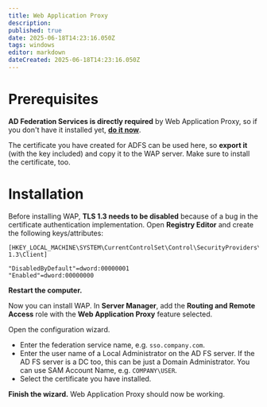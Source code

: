 ```yaml
---
title: Web Application Proxy
description: 
published: true
date: 2025-06-18T14:23:16.050Z
tags: windows
editor: markdown
dateCreated: 2025-06-18T14:23:16.050Z
---
```


# Prerequisites

**AD Federation Services is directly required** by Web Application Proxy, so if you don't have it installed yet, [**do it now**](/directory-services/adfs-setup).

The certificate you have created for ADFS can be used here, so **export it** (with the key included) and copy it to the WAP server. Make sure to install the certificate, too.

# Installation

Before installing WAP, **TLS 1.3 needs to be disabled** because of a bug in the certificate authentication implementation. Open **Registry Editor** and create the following keys/attributes:

```
[HKEY_LOCAL_MACHINE\SYSTEM\CurrentControlSet\Control\SecurityProviders\SCHANNEL\Protocols\TLS 1.3\Client]

"DisabledByDefault"=dword:00000001
"Enabled"=dword:00000000
```

**Restart the computer.**

Now you can install WAP. In **Server Manager**, add the **Routing and Remote Access** role with the **Web Application Proxy** feature selected.

Open the configuration wizard.

- Enter the federation service name, e.g. `sso.company.com`.
- Enter the user name of a Local Administrator on the AD FS server. If the AD FS server is a DC too, this can be just a Domain Administrator. You can use SAM Account Name, e.g. `COMPANY\USER`.
- Select the certificate you have installed.

**Finish the wizard.** Web Application Proxy should now be working.